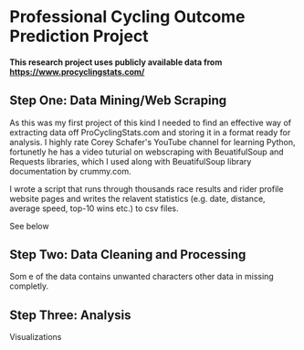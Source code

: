 Professional Cycling Outcome Prediction Project 
======================

#### This research project uses publicly available data from https://www.procyclingstats.com/ 

## Step One: Data Mining/Web Scraping

As this was my first project of this kind I needed to find an effective way of extracting data off ProCyclingStats.com and storing it in a format ready for analysis. I highly rate Corey Schafer's YouTube channel for learning Python, fortunetly he has a video tuturial on webscraping with BeuatifulSoup and Requests libraries, which I used along with BeuatifulSoup library documentation by crummy.com.

I wrote a script that runs through thousands race results and rider profile website pages and writes the relavent statistics (e.g. date, distance, average speed, top-10 wins etc.) to csv files.

See below 

## Step Two: Data Cleaning and Processing 

Som e of the data contains unwanted characters other data in missing completly.    




## Step Three: Analysis

Visualizations



